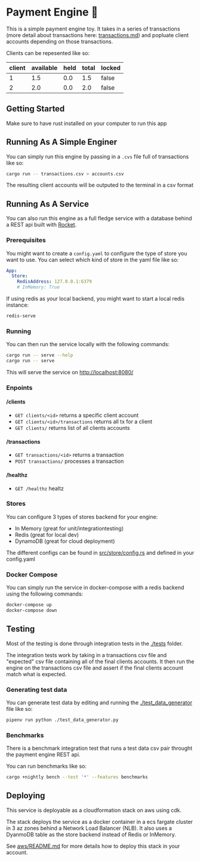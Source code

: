 # Payment Engine :bank:

This is a simple payment engine toy. It takes in a series of transactions (more detail about transactions here: [transactions.md](./transactions.md)) and popluate client accounts depending on those transactions.

Clients can be repesented like so:

client | available | held | total | locked
------ | --------- | ---- | ----- | ------
1 | 1.5 | 0.0 | 1.5 | false
2 | 2.0 | 0.0 | 2.0 | false

## Getting Started

Make sure to have rust installed on your computer to run this app

## Running As A Simple Enginer

You can simply run this engine by passing in a `.cvs` file full of transactions like so:

```bash
cargo run -- transactions.csv > accounts.csv
```

The resulting client accounts will be outputed to the terminal in a csv format

## Running As A Service

You can also run this engine as a full fledge service with a database behind a REST api built with [Rocket](https://rocket.rs/).

### Prerequisites

You might want to create a `config.yaml` to configure the type of store you want to use. You can select which kind of store in the yaml file like so:

```yaml
App:
  Store:
    RedisAddress: 127.0.0.1:6379
    # InMemory: True 
```

If using redis as your local backend, you might want to start a local redis instance:

```bash
redis-serve
```

### Running

You can then run the service locally with the following commands:

``` bash
cargo run -- serve --help
cargo run -- serve
```

This will serve the service on [http://localhost:8080/](http://localhost:8080/)

### Enpoints

#### /clients

- `GET clients/<id>` returns a specific client account
- `GET clients/<id>/transactions` returns all tx for a client
- `GET clients/` returns list of all clients accounts

#### /transactions

- `GET transactions/<id>` returns a transaction
- `POST transactions/` processes a transaction

#### /healthz

- `GET /healthz` healtz

### Stores

You can configure 3 types of stores backend for your engine:

- In Memory (great for unit/integrationtesting)
- Redis (great for local dev)
- DynamoDB (great for cloud deployment)

The different configs can be found in [src/store/config.rs](./src/store/config.rs) and defined in your config.yaml

### Docker Compose

You can simply run the service in docker-compose with a redis backend using the following commands:

```bash
docker-compose up
docker-compose down
```

## Testing

Most of the testing is done through integration tests in the [./tests](./tests/) folder.

The integration tests work by taking in a transactions csv file and "expected" csv file containing all of the final clients accounts. It then run the engine on the transactions csv file and assert if the final clients account match what is expected.

### Generating test data

You can generate test data by editing and running the [./test_data_generator](./test_data_generator.py) file like so:

```bash
pipenv run python ./test_data_generator.py
```

### Benchmarks

There is a benchmark integration test that runs a test data csv pair throught the payment engine REST api.

You can run benchmarks like so:

```bash
cargo +nightly bench --test '*' --features benchmarks
```

## Deploying

This service is deployable as a cloudformation stack on aws using cdk.

The stack deploys the service as a docker container in a ecs fargate cluster in 3 az zones behind a Network Load Balancer (NLB). It also uses a DyanmoDB table as the store backend instead of Redis or InMemory.

See [aws/README.md](./aws/README.md) for more details how to deploy this stack in your account.
